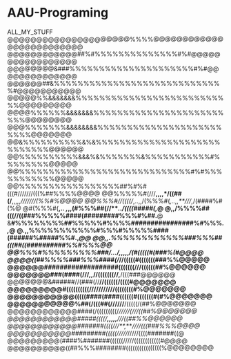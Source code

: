 # AAU-Programing
ALL_MY_STUFF
@@@@@@@@@@@@@@@@@@@@@%%%%@@@@@@@@@@@@@@@@@@@@@@@@@
@@@@@@@@@@@@##%#%%%%%%%%%%%%%%#%#@@@@@@@@@@@@@@@@@
@@@@@@@@&###%%%%%%%%%%%%%%%%%%%%%#%#@@@@@@@@@@@@@@
@@@@@@##&%%%%%%%%%%%%%%%%%%%%%%%%%%%%%#@@@@@@@@@@@
@@@@@%%&&&&&&&%%%%%%%%%%%%%%%%%%%%%%%%%%%@@@@@@@@@
@@@@%%%%%%&&&&&&&%%%%%%%%%%%%%%%%%%%%%%%%%@@@@@@@@
@@@%%%%%%%&&&&&&&&%%%%%%%%%%%%%%%%%%%%%%%%%@@@@@@@
@@&%%%%%%%%%%&%&%%%%%%%%%%%%%%%%%%%%%%%%%%%%@@@@@@
@@%%%%%%%%%%&&&%&%%%%%%%&%%%%%%%%%%%#%%%%%%%%@@@@@
@@%%%%%%%%%%%%%%%%%%%%%%%%%%%%%#%#%%%%%%%%%%%@@@@@
@@%%%%%%%%%%%%%%%%%##%#%#(((#///////(((%##%%%%@@@@
@@%%%%%#(///**,,,,*/((##(/**,,,,,*///////(%%#%@@@@
@@%%%#//((((/*,..,,/(%%%#(*,..,,**///*,/(####%#(%@
@#(%%%#(**,.*. ,*,,(#%%%##(//****../*((((#####(,*@
@,,/%%%%##(((//((###%%%%%####(#########%%%#%##.**@
&**#%%%%%%%%##%%%%%#%%%%################%#%%%*.,*@
@.,,%%%%%%%%%%%#%%%#%%%%%####(######%#####%%#.,*@@
@@,,.%%%%%%%%%%%%###%%%##(((##((##########%%#%%%@@
@@%%%#%%%%%%%%%###/.../,*,,,,*/(#(((((#(###%(#@@@@
@@@@((##%%%%###%%%####(/*//(((((#(((((((###%%@@@@@
@@@@@@###################(((((((///((((((##%@@@@@@
@@@@@@@###(####(///*,,*//(((((((//,**/(((###@@@@@@
@@@@@@@&######//(###(//******//((((((/((((#@@@@@@@
@@@@@@@@@#((((((((((//**/////////((((((((#%@@@@@@@
@@@@@@@@@@@(((((####(####((((((#(((((((#(#%@@@@@@@
@@@@@@@@@@@%##(/(((##(//////****/(((((/(##%@@@@@@@
@@@@@@@@@@@@####(/(((((((((/*/////(///((##%@@@@@@@
@@@@@@@@@@@@#####((((/****,,,,,****///((##%%@@@@@@
@@@@@@@@@@@@#######((((///**,****////(((###%%%@@@@
@@@@@@@@@@@#########(((((/////*/////((((#######((@
@@@@@@@@@(####%#######((((((/////((((((((((((#@@@@
@@@@@@@@@@((##%%%########((((((((((((((((%@@@@@@@@

